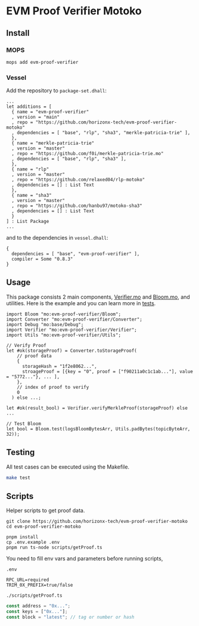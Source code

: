 # EVM Proof Verifier Motoko

## Install

### MOPS

```bash
mops add evm-proof-verifier
```

### Vessel

Add the repository to `package-set.dhall`:

```dhall
...
let additions = [
  { name = "evm-proof-verifier"
  , version = "main"
  , repo = "https://github.com/horizonx-tech/evm-proof-verifier-motoko"
  , dependencies = [ "base", "rlp", "sha3", "merkle-patricia-trie" ],
  },
  { name = "merkle-patricia-trie"
  , version = "master"
  , repo = "https://github.com/f0i/merkle-patricia-trie.mo"
  , dependencies = [ "base", "rlp", "sha3" ],
  },
  { name = "rlp"
  , version = "master"
  , repo = "https://github.com/relaxed04/rlp-motoko"
  , dependencies = [] : List Text
  },
  { name = "sha3"
  , version = "master"
  , repo = "https://github.com/hanbu97/motoko-sha3"
  , dependencies = [] : List Text
  }
] : List Package
...
```

and to the dependencies in `vessel.dhall`:

```dhall
{
  dependencies = [ "base", "evm-proof-verifier" ],
  compiler = Some "0.8.3"
}
```

## Usage

This package consists 2 main components, [Verifier.mo](/src/Verifier.mo) and [Bloom.mo](/src/Bloom.mo), and utilities.
Here is the example and you can learn more in [tests](/test).

```mo
import Bloom "mo:evm-proof-verifier/Bloom";
import Converter "mo:evm-proof-verifier/Converter";
import Debug "mo:base/Debug";
import Verifier "mo:evm-proof-verifier/Verifier";
import Utils "mo:evm-proof-verifier/Utils";

// Verify Proof
let #ok(storageProof) = Converter.toStorageProof(
    // proof data
    {
      storageHash = "1f2e8062...",
      stroageProof = [{key = "0", proof = ["f90211a0c1c1ab..."], value = "5772..."}, ... ],
    },
    // index of proof to verify
    0
  ) else ...;

let #ok(result_bool) = Verifier.verifyMerkleProof(storageProof) else ...

// Test Bloom
let bool = Bloom.test(logsBloomBytesArr, Utils.padBytes(topicByteArr, 32));

```

## Testing

All test cases can be executed using the Makefile.

```bash
make test
```

## Scripts

Helper scripts to get proof data.

```
git clone https://github.com/horizonx-tech/evm-proof-verifier-motoko
cd evm-proof-verifier-motoko

pnpm install
cp .env.example .env
pnpm run ts-node scripts/getProof.ts
```

You need to fill env vars and parameters before running scripts,

`.env`

```
RPC_URL=required
TRIM_0X_PREFIX=true/false
```

`./scripts/getProof.ts`

```typescript
const address = "0x...";
const keys = ["0x..."];
const block = "latest"; // tag or number or hash
```
